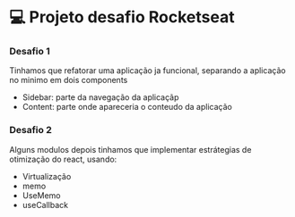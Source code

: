 # 💻 Projeto desafio Rocketseat

<h3>Desafio 1</h3>

Tinhamos que refatorar uma aplicação ja funcional, separando a aplicação no minimo em dois components
- Sidebar: parte da navegação da aplicaçãp
- Content: parte onde apareceria o conteudo da aplicação

<h3>Desafio 2</h3>

Alguns modulos depois tinhamos que implementar estrátegias de otimização do react, usando:
- Virtualização
- memo
- UseMemo
- useCallback
